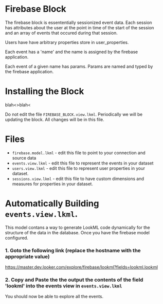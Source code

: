 # Firebase Block

The firebase block is essententially sessionized event data.  Each session has attributes about the user
at the point in time of the start of the session and an array of events that occured during that session.

Users have have arbitrary properties store in user_properties.

Each event has a 'name' and the name is assigned by the firebase application.

Each event of a given name has params.  Params are named and typed by the firebase application.


# Installing the Block

blah<>blah<

Do not edit the file `FIREBASE_BLOCK.view.lkml`.  Periodically we will be updating the block.  All changes will
be in this file.


# Files

* `firebase.model.lkml` - edit this file to point to your connection and source data
* `events.view.lkml` - edit this file to represent the events in your dataset
* `users.view.lkml` - edit this file to represent user properties in your dataset.
* `sessions.view.lkml` - edit this file to have custom dimensions and measures for properties in your dataset.

# Automatically Building `events.view.lkml`.

This model contans a way to generate LookML code dynamically for the structure of the data in the database.
Once you have the firebase model configured.

### 1. Goto the following link (replace the hostname with the appropriate value)

  https://master.dev.looker.com/explore/firebase/lookml?fields=lookml.lookml

### 2. Copy and Paste the the output the contents of the field 'lookml' into the events view in `events.view.lkml`

You should now be able to explore all the events.
